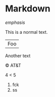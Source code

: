 Markdown 
==========
*emphasis*

This is a normal text.

<table>
    <tr>
        <td>Foo</td>
    <tr>
</table>

Another text

&copy;
AT&T

4 < 5

1. fck
2. ss

